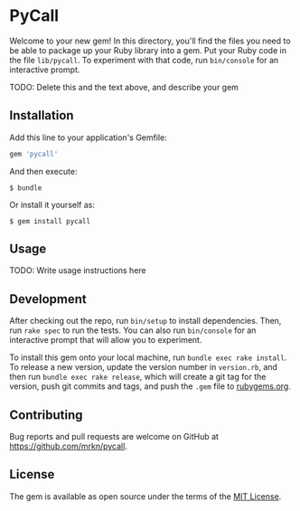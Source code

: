 # PyCall

Welcome to your new gem! In this directory, you'll find the files you need to be able to package up your Ruby library into a gem. Put your Ruby code in the file `lib/pycall`. To experiment with that code, run `bin/console` for an interactive prompt.

TODO: Delete this and the text above, and describe your gem

## Installation

Add this line to your application's Gemfile:

```ruby
gem 'pycall'
```

And then execute:

    $ bundle

Or install it yourself as:

    $ gem install pycall

## Usage

TODO: Write usage instructions here

## Development

After checking out the repo, run `bin/setup` to install dependencies. Then, run `rake spec` to run the tests. You can also run `bin/console` for an interactive prompt that will allow you to experiment.

To install this gem onto your local machine, run `bundle exec rake install`. To release a new version, update the version number in `version.rb`, and then run `bundle exec rake release`, which will create a git tag for the version, push git commits and tags, and push the `.gem` file to [rubygems.org](https://rubygems.org).

## Contributing

Bug reports and pull requests are welcome on GitHub at https://github.com/mrkn/pycall.


## License

The gem is available as open source under the terms of the [MIT License](http://opensource.org/licenses/MIT).

